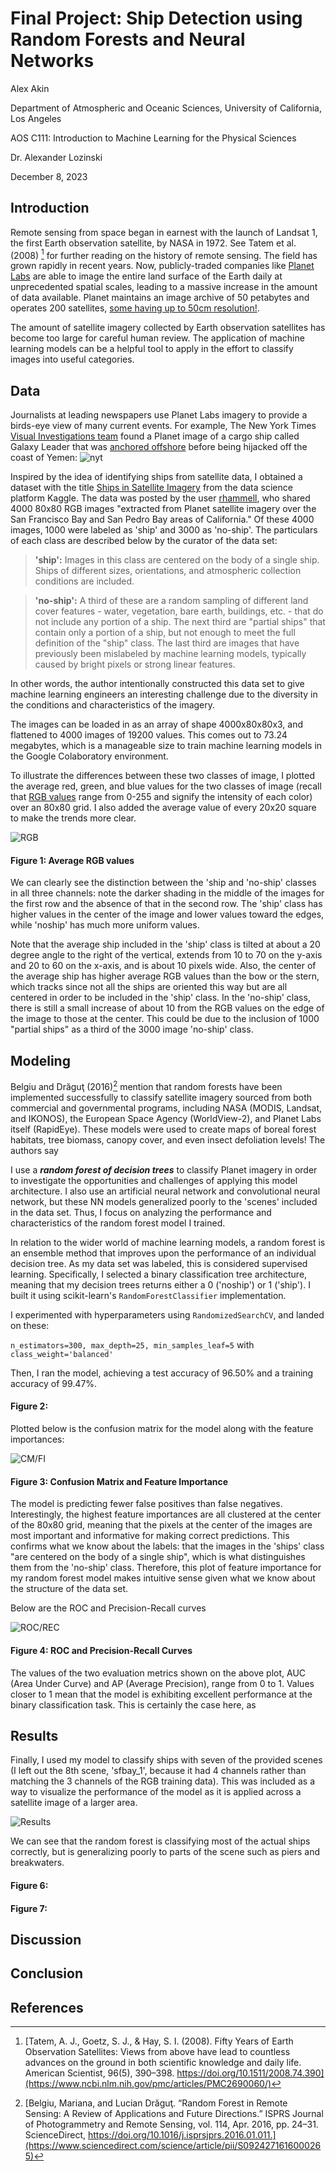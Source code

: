 # Final Project: Ship Detection using Random Forests and Neural Networks

Alex Akin

Department of Atmospheric and Oceanic Sciences, University of California, Los Angeles

AOS C111: Introduction to Machine Learning for the Physical Sciences

Dr. Alexander Lozinski

December 8, 2023

## Introduction

Remote sensing from space began in earnest with the launch of Landsat 1, the first Earth observation satellite, by NASA in 1972. See Tatem et al. (2008) [^1] for further reading on the history of remote sensing. The field has grown rapidly in recent years. Now, publicly-traded companies like [Planet Labs](https://www.planet.com/) are able to image the entire land surface of the Earth daily at unprecedented spatial scales, leading to a massive increase in the amount of data available. Planet maintains an image archive of 50 petabytes and operates 200 satellites, [some having up to 50cm resolution!](https://www.planet.com/products/hi-res-monitoring/). 

The amount of satellite imagery collected by Earth observation satellites has become too large for careful human review. The application of machine learning models can be a helpful tool to apply in the effort to classify images into useful categories.

## Data

Journalists at leading newspapers use Planet Labs imagery to provide a birds-eye view of many current events. For example, The New York Times [Visual Investigations team](https://www.nytimes.com/spotlight/visual-investigations) found a Planet image of a cargo ship called Galaxy Leader that was [anchored offshore](https://www.nytimes.com/2023/11/21/world/middleeast/houthi-hijack-ship-galaxy-leader.html) before being hijacked off the coast of Yemen:
![nyt](https://raw.githubusercontent.com/dunesage/dunesage.github.io/main/Images/nyt.png)

Inspired by the idea of identifying ships from satellite data, I obtained a dataset with the title [Ships in Satellite Imagery](https://www.kaggle.com/datasets/rhammell/ships-in-satellite-imagery) from the data science platform Kaggle. The data was posted by the user [rhammell](https://www.kaggle.com/rhammell), who shared 4000 80x80 RGB images "extracted from Planet satellite imagery over the San Francisco Bay and San Pedro Bay areas of California." Of these 4000 images, 1000 were labeled as 'ship' and 3000 as 'no-ship'. The particulars of each class are described below by the curator of the data set:

> **'ship':** Images in this class are centered on the body of a single ship. Ships of different sizes, orientations, and atmospheric collection conditions are included. 

> **'no-ship':** A third of these are a random sampling of different land cover features - water, vegetation, bare earth, buildings, etc. - that do not include any portion of a ship. The next third are "partial ships" that contain only a portion of a ship, but not enough to meet the full definition of the "ship" class. The last third are images that have previously been mislabeled by machine learning models, typically caused by bright pixels or strong linear features.

In other words, the author intentionally constructed this data set to give machine learning engineers an interesting challenge due to the diversity in the conditions and characteristics of the imagery. 

The images can be loaded in as an array of shape 4000x80x80x3, and flattened to 4000 images of 19200 values. This comes out to 73.24 megabytes, which is a manageable size to train machine learning models in the Google Colaboratory environment.

To illustrate the differences between these two classes of image, I plotted the average red, green, and blue values for the two classes of image (recall that [RGB values](https://en.wikipedia.org/wiki/RGB_color_model) range from 0-255 and signify the intensity of each color) over an 80x80 grid. I also added the average value of every 20x20 square to make the trends more clear. 

![RGB](https://raw.githubusercontent.com/dunesage/dunesage.github.io/main/Images/rgb.png)
#### Figure 1: Average RGB values

We can clearly see the distinction between the 'ship and 'no-ship' classes in all three channels: note the darker shading in the middle of the images for the first row and the absence of that in the second row. The 'ship' class has higher values in the center of the image and lower values toward the edges, while 'noship' has much more uniform values. 

Note that the average ship included in the 'ship' class is tilted at about a 20 degree angle to the right of the vertical, extends from 10 to 70 on the y-axis and 20 to 60 on the x-axis, and is about 10 pixels wide. Also, the center of the average ship has higher average RGB values than the bow or the stern, which tracks since not all the ships are oriented this way but are all centered in order to be included in the 'ship' class. In the 'no-ship' class, there is still a small increase of about 10 from the RGB values on the edge of the image to those at the center. This could be due to the inclusion of 1000 "partial ships" as a third of the 3000 image 'no-ship' class.

## Modeling

Belgiu and Drăguţ (2016)[^2] mention that random forests have been implemented successfully to classify satellite imagery sourced from both commercial and governmental programs, including NASA (MODIS, Landsat, and IKONOS), the European Space Agency (WorldView-2), and Planet Labs itself (RapidEye). These models were used to create maps of boreal forest habitats, tree biomass, canopy cover, and even insect defoliation levels! The authors say  

I use a ***random forest of decision trees*** to classify Planet imagery in order to investigate the opportunities and challenges of applying this model architecture. I also use an artificial neural network and convolutional neural network, but these NN models generalized poorly to the 'scenes' included in the data set. Thus, I focus on analyzing the performance and characteristics of the random forest model I trained.

In relation to the wider world of machine learning models, a random forest is an ensemble method that improves upon the performance of an individual decision tree. As my data set was labeled, this is considered supervised learning. Specifically, I selected a binary classification tree architecture, meaning that my decision trees returns either a 0 ('noship') or 1 ('ship'). I built it using scikit-learn's `RandomForestClassifier` implementation. 

I experimented with hyperparameters using `RandomizedSearchCV`, and landed on these:

`n_estimators=300, max_depth=25, min_samples_leaf=5` with `class_weight='balanced'`

Then, I ran the model, achieving a test accuracy of 96.50% and a training accuracy of 99.47%.

#### Figure 2:

Plotted below is the confusion matrix for the model along with the feature importances:

![CM/FI](https://raw.githubusercontent.com/dunesage/dunesage.github.io/main/Images/cm_fi.png)
#### Figure 3: Confusion Matrix and Feature Importance

The model is predicting fewer false positives than false negatives. Interestingly, the highest feature importances are all clustered at the center of the 80x80 grid, meaning that the pixels at the center of the images are most important and informative for making correct predictions. This confirms what we know about the labels: that the images in the 'ships' class "are centered on the body of a single ship", which is what distinguishes them from the 'no-ship' class. Therefore, this plot of feature importance for my random forest model makes intuitive sense given what we know about the structure of the data set. 

Below are the ROC and Precision-Recall curves

![ROC/REC](https://raw.githubusercontent.com/dunesage/dunesage.github.io/main/Images/roc_rec.png)
#### Figure 4: ROC and Precision-Recall Curves

The values of the two evaluation metrics shown on the above plot, AUC (Area Under Curve) and AP (Average Precision), range from 0 to 1. Values closer to 1 mean that the model is exhibiting excellent performance at the binary classification task. This is certainly the case here, as 

## Results

Finally, I used my model to classify ships with seven of the provided scenes (I left out the 8th scene, 'sfbay_1', because it had 4 channels rather than matching the 3 channels of the RGB training data). This was included as a way to visualize the performance of the model as it is applied across a satellite image of a larger area. 

![Results](https://raw.githubusercontent.com/dunesage/dunesage.github.io/main/Images/ship_detection.png)

We can see that the random forest is classifying most of the actual ships correctly, but is generalizing poorly to parts of the scene such as piers and breakwaters.

#### Figure 6:

#### Figure 7:

## Discussion

## Conclusion

## References

[^1]: [Tatem, A. J., Goetz, S. J., & Hay, S. I. (2008). Fifty Years of Earth Observation Satellites: Views from above have lead to countless advances on the ground in both scientific knowledge and daily life. American Scientist, 96(5), 390–398. https://doi.org/10.1511/2008.74.390](https://www.ncbi.nlm.nih.gov/pmc/articles/PMC2690060/)
[^2]: [Belgiu, Mariana, and Lucian Drăguţ. “Random Forest in Remote Sensing: A Review of Applications and Future Directions.” ISPRS Journal of Photogrammetry and Remote Sensing, vol. 114, Apr. 2016, pp. 24–31. ScienceDirect, https://doi.org/10.1016/j.isprsjprs.2016.01.011.](https://www.sciencedirect.com/science/article/pii/S0924271616000265)

